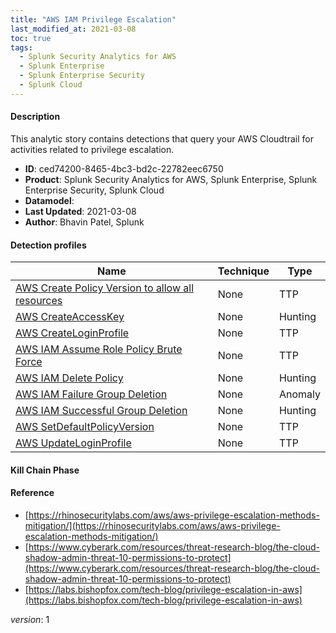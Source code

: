```yaml
---
title: "AWS IAM Privilege Escalation"
last_modified_at: 2021-03-08
toc: true
tags:
  - Splunk Security Analytics for AWS
  - Splunk Enterprise
  - Splunk Enterprise Security
  - Splunk Cloud
---
```


#### Description

This analytic story contains detections that query your AWS Cloudtrail for activities related to privilege escalation.

- **ID**: ced74200-8465-4bc3-bd2c-22782eec6750
- **Product**: Splunk Security Analytics for AWS, Splunk Enterprise, Splunk Enterprise Security, Splunk Cloud
- **Datamodel**: 
- **Last Updated**: 2021-03-08
- **Author**: Bhavin Patel, Splunk

#### Detection profiles

| Name        | Technique   | Type         |
| ----------- | ----------- |--------------|
| [AWS Create Policy Version to allow all resources](/cloud/aws_create_policy_version_to_allow_all_resources/) | None | TTP |
| [AWS CreateAccessKey](/cloud/aws_createaccesskey/) | None | Hunting |
| [AWS CreateLoginProfile](/cloud/aws_createloginprofile/) | None | TTP |
| [AWS IAM Assume Role Policy Brute Force](/cloud/aws_iam_assume_role_policy_brute_force/) | None | TTP |
| [AWS IAM Delete Policy](/cloud/aws_iam_delete_policy/) | None | Hunting |
| [AWS IAM Failure Group Deletion](/cloud/aws_iam_failure_group_deletion/) | None | Anomaly |
| [AWS IAM Successful Group Deletion](/cloud/aws_iam_successful_group_deletion/) | None | Hunting |
| [AWS SetDefaultPolicyVersion](/cloud/aws_setdefaultpolicyversion/) | None | TTP |
| [AWS UpdateLoginProfile](/cloud/aws_updateloginprofile/) | None | TTP |

#### Kill Chain Phase



#### Reference

* [https://rhinosecuritylabs.com/aws/aws-privilege-escalation-methods-mitigation/](https://rhinosecuritylabs.com/aws/aws-privilege-escalation-methods-mitigation/)
* [https://www.cyberark.com/resources/threat-research-blog/the-cloud-shadow-admin-threat-10-permissions-to-protect](https://www.cyberark.com/resources/threat-research-blog/the-cloud-shadow-admin-threat-10-permissions-to-protect)
* [https://labs.bishopfox.com/tech-blog/privilege-escalation-in-aws](https://labs.bishopfox.com/tech-blog/privilege-escalation-in-aws)



_version_: 1